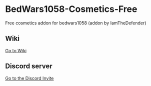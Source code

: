 # BedWars1058-Cosmetics-Free
Free cosmetics addon for bedwars1058 (addon by IamTheDefender)

## Wiki
[Go to Wiki](https://iamthedefenders-organization.gitbook.io/bedwars1058-cosmetics/)

## Discord server
[Go to the Discord Invite](https://discord.gg/AxGvZae37n)
